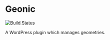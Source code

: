# Geonic

[![Build Status](https://travis-ci.org/ogijima-library/geonic.svg?branch=master)](https://travis-ci.org/ogijima-library/geonic)

A WordPress plugin which manages geometries.
